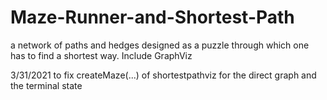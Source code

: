 # Maze-Runner-and-Shortest-Path
a network of paths and hedges designed as a puzzle through which one has to find a shortest way.
Include GraphViz

3/31/2021 to fix createMaze(...) of shortestpathviz for the direct graph and the terminal state